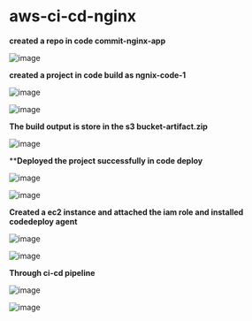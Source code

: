 # aws-ci-cd-nginx

**created a repo in code commit-nginx-app**

![image](https://github.com/suganyaanbalagan123/aws-ci-cd-nginx/assets/133192593/07fed9ae-9165-4575-abc2-0334a1ce8fbd)


**created a project in code build as ngnix-code-1**

![image](https://github.com/suganyaanbalagan123/aws-ci-cd-nginx/assets/133192593/8003fbbd-9e16-49c3-8b25-100c4505337b)


![image](https://github.com/suganyaanbalagan123/aws-ci-cd-nginx/assets/133192593/662c5461-185f-4f89-a170-1fb716d6f7d0)


**The build output is store in the s3 bucket-artifact.zip**


![image](https://github.com/suganyaanbalagan123/aws-ci-cd-nginx/assets/133192593/52ce1843-0c5b-4717-bc2c-c373dc8f4316)


****Deployed the project successfully in code deploy**

![image](https://github.com/suganyaanbalagan123/aws-ci-cd-nginx/assets/133192593/17bd44a7-72b5-4df3-9a2a-cbc05b2b90aa)

![image](https://github.com/suganyaanbalagan123/aws-ci-cd-nginx/assets/133192593/b2e70589-c935-48d1-a8af-50c6532a2727)


**Created a ec2 instance and attached the iam role and installed codedeploy agent**

![image](https://github.com/suganyaanbalagan123/aws-ci-cd-nginx/assets/133192593/09f8c1a5-944c-4840-bc8b-80c4f2f9490f)

 
![image](https://github.com/suganyaanbalagan123/aws-ci-cd-nginx/assets/133192593/4864601e-691a-4984-8260-831cbcd7ad61)

**Through ci-cd pipeline**

![image](https://github.com/suganyaanbalagan123/aws-ci-cd-nginx/assets/133192593/726d9c3a-f510-4fd6-8691-a3007d9eb330)



![image](https://github.com/suganyaanbalagan123/aws-ci-cd-nginx/assets/133192593/aced136d-cfd4-4464-849f-e9028b20cf18)




